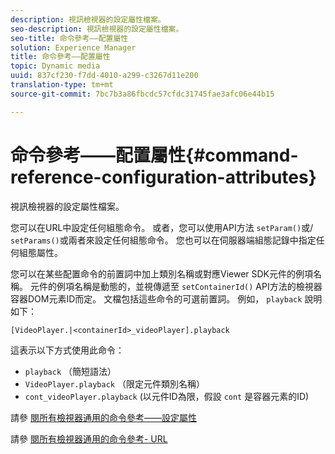 ```yaml
---
description: 視訊檢視器的設定屬性檔案。
seo-description: 視訊檢視器的設定屬性檔案。
seo-title: 命令參考——配置屬性
solution: Experience Manager
title: 命令參考——配置屬性
topic: Dynamic media
uuid: 837cf230-f7dd-4010-a299-c3267d11e200
translation-type: tm+mt
source-git-commit: 7bc7b3a86fbcdc57cfdc31745fae3afc06e44b15

---
```



# 命令參考——配置屬性{#command-reference-configuration-attributes}

視訊檢視器的設定屬性檔案。

您可以在URL中設定任何組態命令。 或者，您可以使用API方法 `setParam()`或/ `setParams()`或兩者來設定任何組態命令。 您也可以在伺服器端組態記錄中指定任何組態屬性。

您可以在某些配置命令的前置詞中加上類別名稱或對應Viewer SDK元件的例項名稱。 元件的例項名稱是動態的，並視傳遞至 `setContainerId()` API方法的檢視器容器DOM元素ID而定。 文檔包括這些命令的可選前置詞。 例如， `playback` 說明如下：

```
[VideoPlayer.|<containerId>_videoPlayer].playback
```

這表示以下方式使用此命令：

* `playback` （簡短語法）
* `VideoPlayer.playback` （限定元件類別名稱）
* `cont_videoPlayer.playback` (以元件ID為限，假設 `cont` 是容器元素的ID)

請參 [閱所有檢視器通用的命令參考——設定屬性](../../../r-html5-viewer-20-cmdref-configattrib/r-html5-viewer-20-cmdref-configattrib.md#concept-850e0f2c49b949deb7cfbfd330d329bd)

請參 [閱所有檢視器通用的命令參考- URL](../../../c-html5-viewer-20-cmdref-url/c-html5-viewer-20-cmdref-url.md#concept-9b337f349b7b406b8c33c7ee96b3e226)
